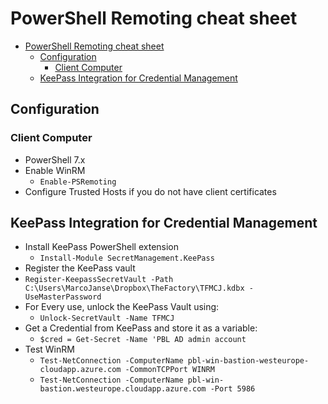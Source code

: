 # PowerShell Remoting cheat sheet

- [PowerShell Remoting cheat sheet](#powershell-remoting-cheat-sheet)
  - [Configuration](#configuration)
    - [Client Computer](#client-computer)
  - [KeePass Integration for Credential Management](#keepass-integration-for-credential-management)


## Configuration

### Client Computer

- PowerShell 7.x
- Enable WinRM
  - `Enable-PSRemoting`
- Configure Trusted Hosts if you do not have client certificates

## KeePass Integration for Credential Management

- Install KeePass PowerShell extension
  - `Install-Module SecretManagement.KeePass`
- Register the KeePass vault
- `Register-KeepassSecretVault -Path C:\Users\MarcoJanse\Dropbox\TheFactory\TFMCJ.kdbx -UseMasterPassword`
- For Every use, unlock the KeePass Vault using:
  - `Unlock-SecretVault -Name TFMCJ`
- Get a Credential from KeePass and store it as a variable:
  - `$cred = Get-Secret -Name 'PBL AD admin account`
- Test WinRM
  - `Test-NetConnection -ComputerName pbl-win-bastion-westeurope-cloudapp.azure.com -CommonTCPPort WINRM`
  - `Test-NetConnection -ComputerName pbl-win-bastion.westeurope.cloudapp.azure.com -Port 5986`
